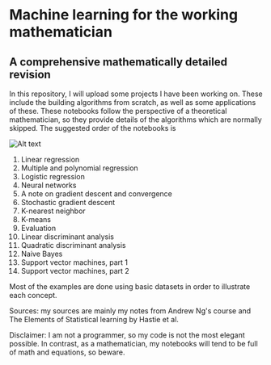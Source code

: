 # **Machine learning for the working mathematician**
## A comprehensive mathematically detailed revision

In this repository, I will upload some projects I have been working on. These include the building algorithms from scratch, as well as some applications of these. These notebooks follow the perspective of a theoretical mathematician, so they provide details of the algorithms which are normally skipped. The suggested order of the notebooks is

![Alt text](https://lh5.googleusercontent.com/GYEywVtAg_VDMrICm0cf7uGzpMHhmPxB1h0oDZhcsn2ckpzGP6Mwq9nl0HO5CBD3W2DWBbzJk47-y27RWXNMCobRM9Gvq2T642LhCWW5VsPY4UB2yko=w371)

1. Linear regression
2. Multiple and polynomial regression
3. Logistic regression
4. Neural networks
5. A note on gradient descent and convergence
6. Stochastic gradient descent
7. K-nearest neighbor
8. K-means
9. Evaluation
10. Linear discriminant analysis
11. Quadratic discriminant analysis
12. Naive Bayes
13. Support vector machines, part 1
14. Support vector machines, part 2

Most of the examples are done using basic datasets in order to illustrate each concept.

Sources: my sources are mainly my notes from Andrew Ng's course and The Elements of Statistical learning by Hastie et al.

Disclaimer: I am not a programmer, so my code is not the most elegant possible. In contrast, as a mathematician, my notebooks will tend to be full of math and equations, so beware. 
